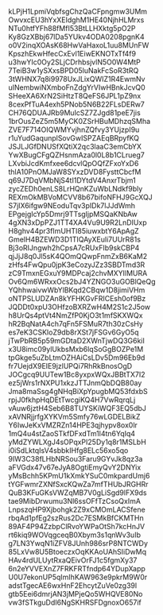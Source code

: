 kLPjH1LpmiVqbfsgChzQaCFpngmw3UMm
OwvxcEU3hYxXEIdghM1HE40NjhHLMrxs
NTu0htfYFh88fMfI53BtLLHXktg5pO2P
Ky8GzXBbj67lDa5YUkv4ODA0208pgnK4
o0V2inqXOAsK68HwVaHaxoL1uu8MUnFW
KpszhEkwHfecCxEvl1EiwEKNOTxTf4f9
u3hwYIc0Oy2SLjCDrhbsjvlN5O0W4MtP
7TeiB3w1ySXxsBPD05luNakFcSoR3tRQ
3tWHNX7q8i9978UxJLixQWIZ1R4EwmNv
uINembwiNXmboFnZdgYrVIwHBnkJcvQ0
SHeeXA6XrN2SiHtzT8QeFS6JPL1pZ9nx
8cexPfTuA4exh5PNob5N6B22FLsDERw7
CH76QDUAJRb9MuIcSZ7ZJgd81peE7jis
1brOusZeZ5m5MyCK0ZSrHBuMDhzqSMha
ZVE7F714OIQWMYvjhnZQfvy3YUjzpI9u
r1uYudGaqunplSovGwISPZAEqBRpyfKQ
JSJLJGfDNUSfXQtiX2qc3laaC3emCbYX
YwXBugCFgQZHsnmAza0l0L8b1CLrueg7
LXvbiJcdKmfxee6dcvlQpOQfZFxoYxD6
thlA10PnOMJaW8SYxzDVD8FysttCbcfM
q69J7DqVMbNjS4tI1DYtdV4AnxrTbjm1
zycZEDh0enLS8LrHQnKZuWbLNdkf9bly
REXmOkMBVoMCVV8b67bifoNFHJ9GcXQJ
S7jIX6ifgw9NEoduTqv3pIDk7lJJdWmh
EPgejgIcYp5Dmrj9TTsgIjpMSQaKNbAw
4gXN3xDpPZJ1TT4XA4Vu9U9R2LnDIUxp
H8ghv44pr3fImUHTI85iuwxbtY6ApAgZ
GmelH4BZEWD3D1TIQAyXEuli7UUrR81s
Bj3oRIJngwh2hCpsA7cRUxFIb9skCBP4
qjJjJ8q0Jl5sK4QOmQQwpFnmZxB6KaM2
zHfs4FwQpu0jpK3eCozyJZz3SBDTmd3R
zC9TmxnEGxuY9MDPcaj2chvMXYIlMURA
Ov6Qm6WRxxOcs2bJ4YZNGO3uGOBlQeQg
YQhhwaivwWbYlBKqd2CBqw1D8jimiVHm
oNTPSLUDZAn8kYFHKGvFRICEsh0of9Bz
JQDDt0xpU3OHfzoBXRZwH4M2S1c2J5ow
h8UrQs4ptVt4NmZfP0KjO3t1mfSKXWQx
hR2BqNatA4ch7qFn5FSMuR7th30zCsHy
es7eK3CSKloZ9db8rXSt7jFSGv6GyO5q
jTwPbRB5p59mGDtaD2XWnTjwDQ3G6kiI
x3U8imc09ylUkbsMxb6lqSoGgBOZPe1M
tpGkge5uZbLtmOZHAiCsLDv5Dm96Eb9d
fr7UejdX9EIE9jzlUPQi7RhRkBnosOgD
JOCgcq9UUTew1Bc8yxpxWQxJBBtTX7I2
ez5jWrs1rNXPU1xkzJTTJnmQbDQB80ay
Jma8maSsg4gNHqBiXpYpugbMQ53fdxbS
rpjJ0fkhpHqDEtTwcgiKQ4H7VwRqrqLj
vAuw6jztH4Seb6B8TUYSKiWQF3EQ5dbJ
xAVNRjjrfgXYKVm5Smfy76wLGDELBikZ
Y6IwJeKxVMZRZn14HPE3qjhypv8ox0lr
1mQ4u4stZaoSTkfDFxdTm1l4tn6YqIq4
yMdZYWLXgJ4sOPqxPI25Dy1q8r1MSLbH
i0iSdLktqIsV4sbbkIHfg8ELc56xo5qo
9IW3C38fLHbNRSou3Faru9GYvJk8qz3a
aFVGdx47v67eJyA8OgtiEmyQvY2DNYix
yMsBchh5KPmU1kXmkYSuC0mkpardUmj6
tYGFwmrZXNfSxcKQwZa7mfTHUbJRGHRr
QuB3KFuGKsVWZqMB7V0gLiSgd9lFX9ds
tae9MibDrwumu3Nl6ssOFfTzCsoQxImA
LnpszqHP9Xjbohgk2Z9xCMOmLACSfene
rbqAd1pfEg2szRus2Dc7ESMkBfCKMTHn
89AF4P94ZzbpClRvoYWPaOtSh7kcHnJV
rt6kiq9WOVqgceqB0Xbym3s1qnWv3uIb
g7LN3YwqN1iZFV8JUnh986srP8NTCWDy
85LxVw8U5BtoeczxOqKKAoUAhSIiDwMq
HAv4rdULUytRxaQEivOrFJ1c5fgmXy37
6n2eYVVEXnZ7FRKFRTfndp64YDupXapp
U0U7ekonUP5qImIhKAW963e9pkrM9W0r
adstTgecAE6wxHnF2EhcytZuVe0zg39l
gtb5Eei6dmrjAN3jMPjeQo5WHQVE80No
vw3fSTkguDdI6NgSKHRSFDgnoxO657if
